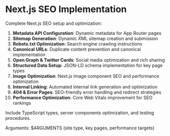 # Next.js SEO Implementation

Complete Next.js SEO setup and optimization:

1. **Metadata API Configuration**: Dynamic metadata for App Router pages
2. **Sitemap Generation**: Dynamic XML sitemap creation and submission
3. **Robots.txt Optimization**: Search engine crawling instructions
4. **Canonical URLs**: Duplicate content prevention and canonical implementation
5. **Open Graph & Twitter Cards**: Social media optimization and rich sharing
6. **Structured Data Setup**: JSON-LD schema implementation for key page types
7. **Image Optimization**: Next.js Image component SEO and performance optimization
8. **Internal Linking**: Automated internal link generation and optimization
9. **404 & Error Pages**: SEO-friendly error handling and redirect strategies
10. **Performance Optimization**: Core Web Vitals improvement for SEO rankings

Include TypeScript types, server components optimization, and testing procedures.

Arguments: $ARGUMENTS (site type, key pages, performance targets)